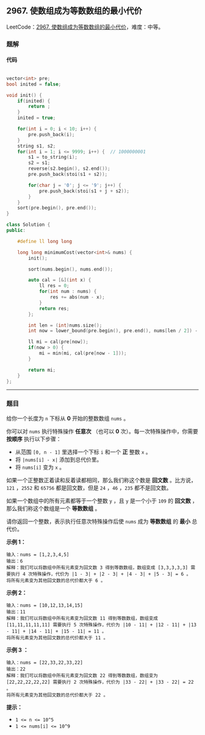 ## 2967. 使数组成为等数数组的最小代价

LeetCode：[2967. 使数组成为等数数组的最小代价](https://leetcode.cn/problems/minimum-cost-to-make-array-equalindromic/)，难度：中等。

### 题解

#### 代码

```c++

vector<int> pre;
bool inited = false;

void init() {
    if(inited) {
        return ;
    }
    inited = true;

    for(int i = 0; i < 10; i++) {
        pre.push_back(i);
    }
    string s1, s2;
    for(int i = 1; i <= 9999; i++) {  // 1000000001
        s1 = to_string(i);
        s2 = s1;
        reverse(s2.begin(), s2.end());
        pre.push_back(stoi(s1 + s2));

        for(char j = '0'; j <= '9'; j++) {
            pre.push_back(stoi(s1 + j + s2));
        }
    }
    sort(pre.begin(), pre.end());
}

class Solution {
public:

    #define ll long long

    long long minimumCost(vector<int>& nums) {
        init();

        sort(nums.begin(), nums.end());

        auto cal = [&](int x) {
            ll res = 0;
            for(int num : nums) {
                res += abs(num - x);
            }
            return res;
        };

        int len = (int)nums.size();
        int now = lower_bound(pre.begin(), pre.end(), nums[len / 2]) - pre.begin();

        ll mi = cal(pre[now]);
        if(now > 0) {
            mi = min(mi, cal(pre[now - 1]));
        }

        return mi;
    }
};
```



---



### 题目

给你一个长度为 `n` 下标从 **0** 开始的整数数组 `nums` 。

你可以对 `nums` 执行特殊操作 **任意次** （也可以 **0** 次）。每一次特殊操作中，你需要 **按顺序** 执行以下步骤：

- 从范围 `[0, n - 1]` 里选择一个下标 `i` 和一个 **正** 整数 `x` 。
- 将 `|nums[i] - x|` 添加到总代价里。
- 将 `nums[i]` 变为 `x` 。

如果一个正整数正着读和反着读都相同，那么我们称这个数是 **回文数** 。比方说，`121` ，`2552` 和 `65756` 都是回文数，但是 `24` ，`46` ，`235` 都不是回文数。

如果一个数组中的所有元素都等于一个整数 `y` ，且 `y` 是一个小于 `109` 的 **回文数** ，那么我们称这个数组是一个 **等数数组** 。

请你返回一个整数，表示执行任意次特殊操作后使 `nums` 成为 **等数数组** 的 **最小** 总代价。

 

**示例 1：**

```
输入：nums = [1,2,3,4,5]
输出：6
解释：我们可以将数组中所有元素变为回文数 3 得到等数数组，数组变成 [3,3,3,3,3] 需要执行 4 次特殊操作，代价为 |1 - 3| + |2 - 3| + |4 - 3| + |5 - 3| = 6 。
将所有元素变为其他回文数的总代价都大于 6 。
```

**示例 2：**

```
输入：nums = [10,12,13,14,15]
输出：11
解释：我们可以将数组中所有元素变为回文数 11 得到等数数组，数组变成 [11,11,11,11,11] 需要执行 5 次特殊操作，代价为 |10 - 11| + |12 - 11| + |13 - 11| + |14 - 11| + |15 - 11| = 11 。
将所有元素变为其他回文数的总代价都大于 11 。
```

**示例 3 ：**

```
输入：nums = [22,33,22,33,22]
输出：22
解释：我们可以将数组中所有元素变为回文数 22 得到等数数组，数组变为 [22,22,22,22,22] 需要执行 2 次特殊操作，代价为 |33 - 22| + |33 - 22| = 22 。
将所有元素变为其他回文数的总代价都大于 22 。
```

 

**提示：**

- `1 <= n <= 10^5`
- `1 <= nums[i] <= 10^9`


